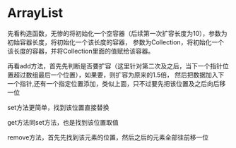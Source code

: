 # ArrayList

先看构造函数，无惨的将初始化一个空容器（后续第一次扩容长度为10），参数为初始容器长度，将初始化一个该长度的容器，
参数为Collection，将初始化一个该长度的容器，并将Collection里面的值赋给该容器。

再看add方法，首先先判断是否要扩容（这里针对第二次及之后，当下一个指针位置超过数组最后一个位置），如果要，则扩容为原来的1.5倍，
然后把数据加入下一个指针,还有一个指定位置添加，类似上面，只不过要先把该位置及之后向后移一位

set方法更简单，找到该位置直接替换

get方法同set方法，也是找到该位置取值

remove方法，首先先找到该元素的位置，然后之后的元素全部往前移一位